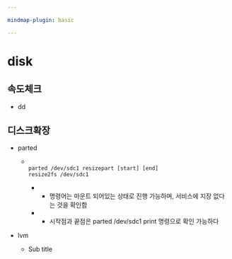 ```yaml
---

mindmap-plugin: basic

---
```


# disk

## 속도체크
- dd

## 디스크확장
- parted

	-
	  ```
	  
	  parted /dev/sdc1 resizepart [start] [end]
	  resize2fs /dev/sdc1
	  ```

		- - 명령어는 마운트 되어있는 상태로 진행 가능하며, 서비스에 지장 없다는 것을 확인함
		- - 시작점과 끝점은 parted /dev/sdc1 print 명령으로 확인 가능하다
- lvm
	- Sub title